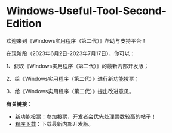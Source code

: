 # Windows-Useful-Tool-Second-Edition
欢迎来到《Windows实用程序（第二代）》帮助与支持平台！

在现阶段（2023年6月2日-2023年7月17日），你可以：

1、获取《Windows实用程序（第二代）》的最新内部开发版；

2、给《Windows实用程序（第二代）》进行新功能投票；

3、给《Windows实用程序（第二代）》提出改进意见。

**有关链接：**
- [新功能投票](https://github.com/Hex-Dragon/PCL2/discussions/2)：参加投票，开发者会优先处理票数较高的帖子！
- [程序下载](https://windows-useful-tools-development-center.fandom.com/zh/wiki/%E4%B8%8B%E8%BD%BD%E9%A1%B5)：下载最新内部开发版。
